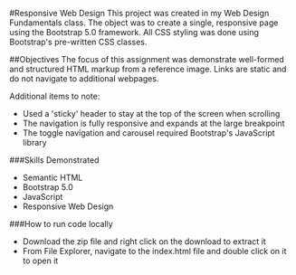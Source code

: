 #Responsive Web Design
This project was created in my Web Design Fundamentals class. The object was to create a single, responsive page using the Bootstrap 5.0 framework. All CSS styling was done using Bootstrap's pre-written CSS classes.

##Objectives
The focus of this assignment was demonstrate well-formed and structured HTML markup from a reference image. Links are static and do not navigate to additional webpages.

Additional items to note:
- Used a 'sticky' header to stay at the top of the screen when scrolling
- The navigation is fully responsive and expands at the large breakpoint
- The toggle navigation and carousel required Bootstrap's JavaScript library

###Skills Demonstrated

- Semantic HTML
- Bootstrap 5.0 
- JavaScript
- Responsive Web Design

###How to run code locally
- Download the zip file and right click on the download to extract it
- From File Explorer, navigate to the index.html file and double click on it to open it

